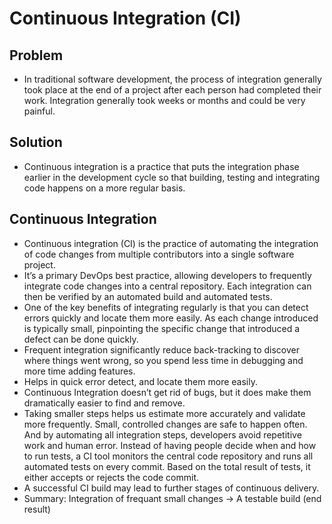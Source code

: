# Continuous Integration (CI)
## Problem 
- In traditional software development, the process of integration generally took place at the end of a project after each person had completed their work. Integration generally took weeks or months and could be very painful.
## Solution
- Continuous integration is a practice that puts the integration phase earlier in the development cycle so that building, testing and integrating code happens on a more regular basis.
## Continuous Integration
- Continuous integration (CI) is the practice of automating the integration of code changes from multiple contributors into a single software project.
- It’s a primary DevOps best practice, allowing developers to frequently integrate code changes into a central repository. Each integration can then be verified by an automated build and automated tests.
- One of the key benefits of integrating regularly is that you can detect errors quickly and locate them more easily. As each change introduced is typically small, pinpointing the specific change that introduced a defect can be done quickly.
- Frequent integration significantly reduce back-tracking to discover where things went wrong, so you spend less time in debugging and more time adding features.
- Helps in quick error detect, and locate them more easily.
- Continuous Integration doesn’t get rid of bugs, but it does make them dramatically easier to find and remove.
- Taking smaller steps helps us estimate more accurately and validate more frequently. Small, controlled changes are safe to happen often. And by automating all integration steps, developers avoid repetitive work and human error. Instead of having people decide when and how to run tests, a CI tool monitors the central code repository and runs all automated tests on every commit. Based on the total result of tests, it either accepts or rejects the code commit.
- A successful CI build may lead to further stages of continuous delivery.
- Summary: Integration of frequant small changes -> A testable build (end result)

![]()
